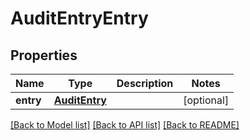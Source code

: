 # AuditEntryEntry

## Properties
Name | Type | Description | Notes
------------ | ------------- | ------------- | -------------
**entry** | [**AuditEntry**](AuditEntry.md) |  | [optional] 

[[Back to Model list]](../README.md#documentation-for-models) [[Back to API list]](../README.md#documentation-for-api-endpoints) [[Back to README]](../README.md)



